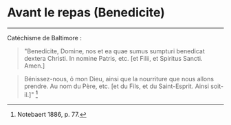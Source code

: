 # Avant le repas (Benedicite)

***

Catéchisme de Baltimore :

> "Benedicite, Domine, nos et ea quae sumus sumpturi benedicat dextera Christi. In nomine Patris, etc. [et Filii, et Spiritus Sancti. Amen.] 

> Bénissez-nous, ô mon Dieu, ainsi que la nourriture que nous allons prendre. Au nom du Père, etc. [et du Fils, et du Saint-Esprit. Ainsi soit-il.]" [^1]

[^1]: Notebaert 1886, p. 77.

